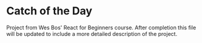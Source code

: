 # Catch of the Day

Project from Wes Bos' React for Beginners course. After completion this file will be updated to include a more detailed description of the project.
